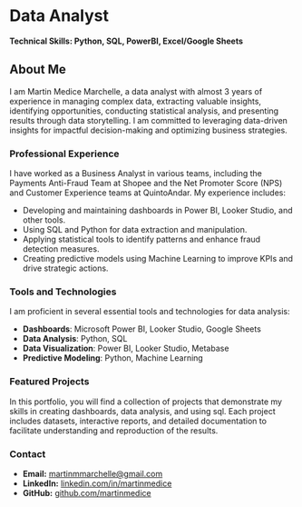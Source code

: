 # Data Analyst
**Technical Skills: Python, SQL, PowerBI, Excel/Google Sheets**

## About Me

I am Martin Medice Marchelle, a data analyst with almost 3 years of experience in managing complex data, extracting valuable insights, identifying opportunities, conducting statistical analysis, and presenting results through data storytelling. I am committed to leveraging data-driven insights for impactful decision-making and optimizing business strategies.

### Professional Experience

I have worked as a Business Analyst in various teams, including the Payments Anti-Fraud Team at Shopee and the Net Promoter Score (NPS) and Customer Experience teams at QuintoAndar. My experience includes:

- Developing and maintaining dashboards in Power BI, Looker Studio, and other tools.
- Using SQL and Python for data extraction and manipulation.
- Applying statistical tools to identify patterns and enhance fraud detection measures.
- Creating predictive models using Machine Learning to improve KPIs and drive strategic actions.

### Tools and Technologies

I am proficient in several essential tools and technologies for data analysis:

- **Dashboards**: Microsoft Power BI, Looker Studio, Google Sheets
- **Data Analysis**: Python, SQL
- **Data Visualization**: Power BI, Looker Studio, Metabase
- **Predictive Modeling**: Python, Machine Learning

### Featured Projects

In this portfolio, you will find a collection of projects that demonstrate my skills in creating dashboards, data analysis, and using sql. Each project includes datasets, interactive reports, and detailed documentation to facilitate understanding and reproduction of the results.

### Contact

- **Email:** martinmmarchelle@gmail.com
- **LinkedIn:** [linkedin.com/in/martinmedice](https://linkedin.com/in/martinmedice)
- **GitHub:** [github.com/martinmedice](https://github.com/martinmedice)

